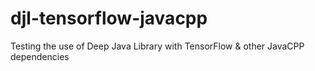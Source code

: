 # djl-tensorflow-javacpp
Testing the use of Deep Java Library with TensorFlow &amp; other JavaCPP dependencies
